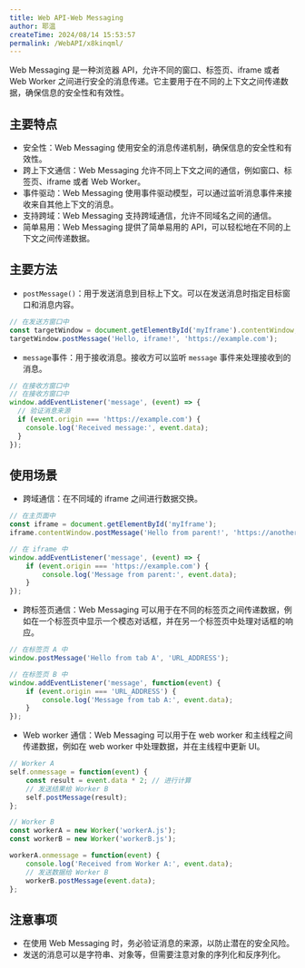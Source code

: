 ```yaml
---
title: Web API-Web Messaging
author: 耶温
createTime: 2024/08/14 15:53:57
permalink: /WebAPI/x8kinqml/
---
```

Web Messaging 是一种浏览器 API，允许不同的窗口、标签页、iframe 或者 Web Worker 之间进行安全的消息传递。它主要用于在不同的上下文之间传递数据，确保信息的安全性和有效性。

## 主要特点

- 安全性：Web Messaging 使用安全的消息传递机制，确保信息的安全性和有效性。
- 跨上下文通信：Web Messaging 允许不同上下文之间的通信，例如窗口、标签页、iframe 或者 Web Worker。
- 事件驱动：Web Messaging 使用事件驱动模型，可以通过监听消息事件来接收来自其他上下文的消息。
- 支持跨域：Web Messaging 支持跨域通信，允许不同域名之间的通信。
- 简单易用：Web Messaging 提供了简单易用的 API，可以轻松地在不同的上下文之间传递数据。

## 主要方法

- `postMessage()`：用于发送消息到目标上下文。可以在发送消息时指定目标窗口和消息内容。

```js
// 在发送方窗口中
const targetWindow = document.getElementById('myIframe').contentWindow;
targetWindow.postMessage('Hello, iframe!', 'https://example.com');
```

- `message`事件：用于接收消息。接收方可以监听 `message` 事件来处理接收到的消息。

```js
// 在接收方窗口中
// 在接收方窗口中
window.addEventListener('message', (event) => {
  // 验证消息来源
  if (event.origin === 'https://example.com') {
    console.log('Received message:', event.data);
  }
});
```
## 使用场景

- 跨域通信：在不同域的 iframe 之间进行数据交换。

```js
// 在主页面中
const iframe = document.getElementById('myIframe');
iframe.contentWindow.postMessage('Hello from parent!', 'https://another-domain.com');

// 在 iframe 中
window.addEventListener('message', (event) => {
    if (event.origin === 'https://example.com') {
        console.log('Message from parent:', event.data);
    }
});

```

- 跨标签页通信：Web Messaging 可以用于在不同的标签页之间传递数据，例如在一个标签页中显示一个模态对话框，并在另一个标签页中处理对话框的响应。

```js
// 在标签页 A 中
window.postMessage('Hello from tab A', 'URL_ADDRESS');

// 在标签页 B 中
window.addEventListener('message', function(event) {
    if (event.origin === 'URL_ADDRESS') {
        console.log('Message from tab A:', event.data);
    }
});
```

- Web worker 通信：Web Messaging 可以用于在 web worker 和主线程之间传递数据，例如在 web worker 中处理数据，并在主线程中更新 UI。

```js
// Worker A
self.onmessage = function(event) {
    const result = event.data * 2; // 进行计算
    // 发送结果给 Worker B
    self.postMessage(result);
};

// Worker B
const workerA = new Worker('workerA.js');
const workerB = new Worker('workerB.js');

workerA.onmessage = function(event) {
    console.log('Received from Worker A:', event.data);
    // 发送数据给 Worker B
    workerB.postMessage(event.data);
};
```


## 注意事项

- 在使用 Web Messaging 时，务必验证消息的来源，以防止潜在的安全风险。
- 发送的消息可以是字符串、对象等，但需要注意对象的序列化和反序列化。